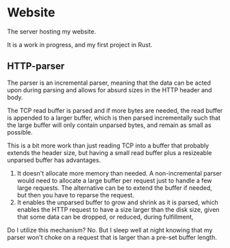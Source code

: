 # Website
The server hosting my website.

It is a work in progress, and my first project in Rust.

## HTTP-parser
The parser is an incremental parser,
meaning that the data can be acted upon during parsing and allows for absurd sizes in the HTTP header and body.

The TCP read buffer is parsed and if more bytes are needed, the read buffer is appended to a larger buffer,
which is then parsed incrementally such that the large buffer will only contain unparsed bytes, and remain as small as possible.

This is a bit more work than just reading TCP into a buffer that probably extends the header size, but having a small read buffer plus a resizeable unparsed buffer has advantages.
 1. It doesn't allocate more memory than needed. A non-incremental parser would need to allocate a large buffer per request just to handle a few large requests. The alternative can be to extend the buffer if needed, but then you have to reparse the request.
 2. It enables the unparsed buffer to grow and shrink as it is parsed, which enables the HTTP request to have a size larger than the disk size, given that some data can be dropped, or reduced, during fulfillment,

Do I utilize this mechanism? No. But I sleep well at night knowing that my parser won't choke on a request that is larger than a pre-set buffer length.
